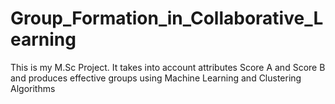 # Group_Formation_in_Collaborative_Learning
This is my M.Sc Project. It takes into account attributes Score A and Score B and produces effective groups using Machine Learning and Clustering Algorithms

